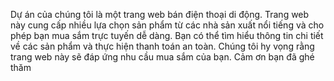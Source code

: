 Dự án của chúng tôi là một trang web bán điện thoại di động. Trang web này cung cấp nhiều lựa chọn sản phẩm từ các nhà sản xuất nổi tiếng và cho phép bạn mua sắm trực tuyến dễ dàng. Bạn có thể tìm hiểu thông tin chi tiết về các sản phẩm và thực hiện thanh toán an toàn. Chúng tôi hy vọng rằng trang web này sẽ đáp ứng nhu cầu mua sắm của bạn. Cảm ơn bạn đã ghé thăm
